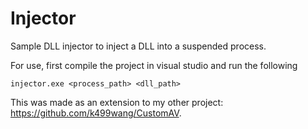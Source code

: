 # Injector
Sample DLL injector to inject a DLL into a suspended process.

For use, first compile the project in visual studio and run the following 

```
injector.exe <process_path> <dll_path>
```

This was made as an extension to my other project: https://github.com/k499wang/CustomAV.
